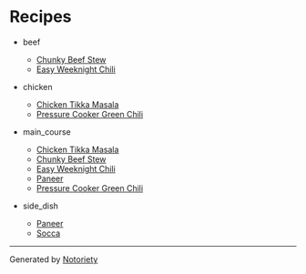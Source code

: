 # Recipes

* beef
  * [Chunky Beef Stew](recipes/chunky_beef_stew.md)
  * [Easy Weeknight Chili](recipes/easy_weeknight_chili.md)

* chicken
  * [Chicken Tikka Masala](recipes/chicken_tikka_masala.md)
  * [Pressure Cooker Green Chili](recipes/pressure_cooker_green_chili.md)

* main_course
  * [Chicken Tikka Masala](recipes/chicken_tikka_masala.md)
  * [Chunky Beef Stew](recipes/chunky_beef_stew.md)
  * [Easy Weeknight Chili](recipes/easy_weeknight_chili.md)
  * [Paneer](recipes/paneer.md)
  * [Pressure Cooker Green Chili](recipes/pressure_cooker_green_chili.md)

* side_dish
  * [Paneer](recipes/paneer.md)
  * [Socca](recipes/socca.md)

---

Generated by [Notoriety](https://github.com/aoswalt/notoriety)
